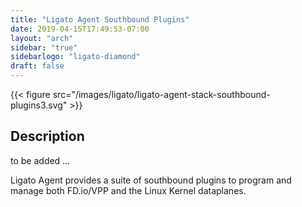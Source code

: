```yaml
---
title: "Ligato Agent Southbound Plugins"
date: 2019-04-15T17:49:53-07:00
layout: "arch"
sidebar: "true"
sidebarlogo: "ligato-diamond"
draft: false
---
```




{{< figure src="/images/ligato/ligato-agent-stack-southbound-plugins3.svg" >}}

## Description

to be added ...

Ligato Agent provides a suite of southbound plugins to program and manage both FD.io/VPP and the Linux Kernel dataplanes.